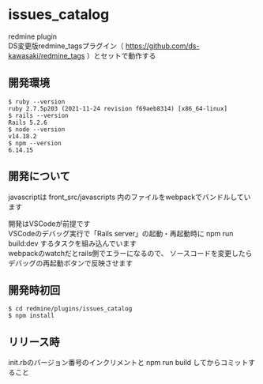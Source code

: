 # issues_catalog
redmine plugin  
DS変更版redmine_tagsプラグイン（ https://github.com/ds-kawasaki/redmine_tags ）とセットで動作する  

## 開発環境
```
$ ruby --version
ruby 2.7.5p203 (2021-11-24 revision f69aeb8314) [x86_64-linux]
$ rails --version
Rails 5.2.6
$ node --version
v14.18.2
$ npm --version
6.14.15
```

## 開発について
javascriptは front_src/javascripts 内のファイルをwebpackでバンドルしています  

開発はVSCodeが前提です  
VSCodeのデバッグ実行で「Rails server」の起動・再起動時に npm run build:dev するタスクを組み込んでいます  
webpackのwatchだとrails側でエラーになるので、
ソースコードを変更したらデバッグの再起動ボタンで反映させます  


## 開発時初回
```
$ cd redmine/plugins/issues_catalog
$ npm install
```

## リリース時

init.rbのバージョン番号のインクリメントと npm run build してからコミットすること
